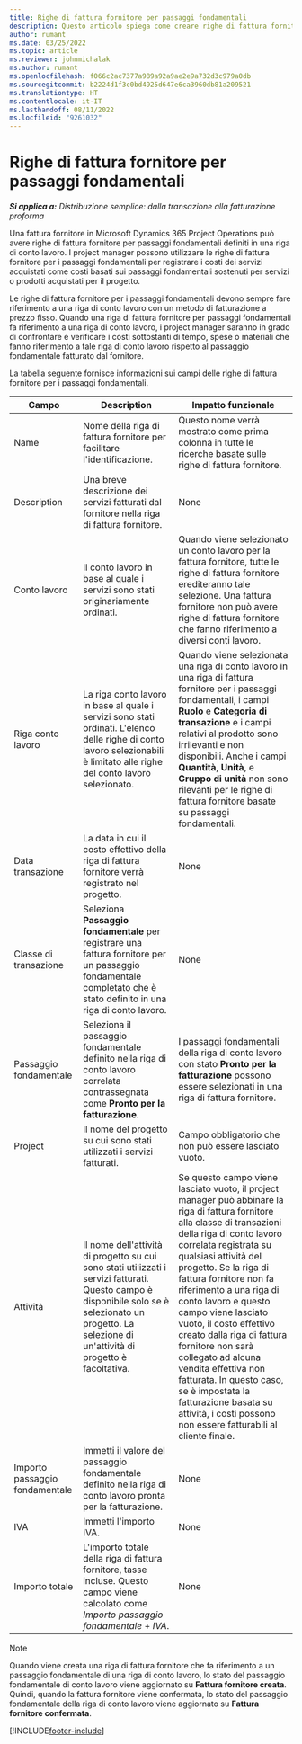 ```yaml
---
title: Righe di fattura fornitore per passaggi fondamentali
description: Questo articolo spiega come creare righe di fattura fornitore per i passaggi fondamentali di un conto lavoro.
author: rumant
ms.date: 03/25/2022
ms.topic: article
ms.reviewer: johnmichalak
ms.author: rumant
ms.openlocfilehash: f066c2ac7377a989a92a9ae2e9a732d3c979a0db
ms.sourcegitcommit: b2224d1f3c0bd4925d647e6ca3960db81a209521
ms.translationtype: HT
ms.contentlocale: it-IT
ms.lasthandoff: 08/11/2022
ms.locfileid: "9261032"
---
```

# <a name="vendor-invoice-lines-for-milestones"></a>Righe di fattura fornitore per passaggi fondamentali

_**Si applica a:** Distribuzione semplice: dalla transazione alla fatturazione proforma_

Una fattura fornitore in Microsoft Dynamics 365 Project Operations può avere righe di fattura fornitore per passaggi fondamentali definiti in una riga di conto lavoro. I project manager possono utilizzare le righe di fattura fornitore per i passaggi fondamentali per registrare i costi dei servizi acquistati come costi basati sui passaggi fondamentali sostenuti per servizi o prodotti acquistati per il progetto.

Le righe di fattura fornitore per i passaggi fondamentali devono sempre fare riferimento a una riga di conto lavoro con un metodo di fatturazione a prezzo fisso. Quando una riga di fattura fornitore per passaggi fondamentali fa riferimento a una riga di conto lavoro, i project manager saranno in grado di confrontare e verificare i costi sottostanti di tempo, spese o materiali che fanno riferimento a tale riga di conto lavoro rispetto al passaggio fondamentale fatturato dal fornitore.

La tabella seguente fornisce informazioni sui campi delle righe di fattura fornitore per i passaggi fondamentali.

| Campo | Description | Impatto funzionale |
| --- | --- | --- |
| Name | Nome della riga di fattura fornitore per facilitare l'identificazione. | Questo nome verrà mostrato come prima colonna in tutte le ricerche basate sulle righe di fattura fornitore. |
| Description | Una breve descrizione dei servizi fatturati dal fornitore nella riga di fattura fornitore. | None |
| Conto lavoro | Il conto lavoro in base al quale i servizi sono stati originariamente ordinati. | Quando viene selezionato un conto lavoro per la fattura fornitore, tutte le righe di fattura fornitore erediteranno tale selezione. Una fattura fornitore non può avere righe di fattura fornitore che fanno riferimento a diversi conti lavoro. |
| Riga conto lavoro | La riga conto lavoro in base al quale i servizi sono stati ordinati. L'elenco delle righe di conto lavoro selezionabili è limitato alle righe del conto lavoro selezionato. | Quando viene selezionata una riga di conto lavoro in una riga di fattura fornitore per i passaggi fondamentali, i campi **Ruolo** e **Categoria di transazione** e i campi relativi al prodotto sono irrilevanti e non disponibili. Anche i campi **Quantità**, **Unità**, e **Gruppo di unità** non sono rilevanti per le righe di fattura fornitore basate su passaggi fondamentali. |
| Data transazione | La data in cui il costo effettivo della riga di fattura fornitore verrà registrato nel progetto. | None |
| Classe di transazione | Seleziona **Passaggio fondamentale** per registrare una fattura fornitore per un passaggio fondamentale completato che è stato definito in una riga di conto lavoro. | None |
| Passaggio fondamentale | Seleziona il passaggio fondamentale definito nella riga di conto lavoro correlata contrassegnata come **Pronto per la fatturazione**. | I passaggi fondamentali della riga di conto lavoro con stato **Pronto per la fatturazione** possono essere selezionati in una riga di fattura fornitore. |
| Project | Il nome del progetto su cui sono stati utilizzati i servizi fatturati. | Campo obbligatorio che non può essere lasciato vuoto. |
| Attività | Il nome dell'attività di progetto su cui sono stati utilizzati i servizi fatturati. Questo campo è disponibile solo se è selezionato un progetto. La selezione di un'attività di progetto è facoltativa. | Se questo campo viene lasciato vuoto, il project manager può abbinare la riga di fattura fornitore alla classe di transazioni della riga di conto lavoro correlata registrata su qualsiasi attività del progetto. Se la riga di fattura fornitore non fa riferimento a una riga di conto lavoro e questo campo viene lasciato vuoto, il costo effettivo creato dalla riga di fattura fornitore non sarà collegato ad alcuna vendita effettiva non fatturata. In questo caso, se è impostata la fatturazione basata su attività, i costi possono non essere fatturabili al cliente finale. |
| Importo passaggio fondamentale | Immetti il valore del passaggio fondamentale definito nella riga di conto lavoro pronta per la fatturazione. | None |
| IVA | Immetti l'importo IVA. | None |
| Importo totale | L'importo totale della riga di fattura fornitore, tasse incluse. Questo campo viene calcolato come *Importo passaggio fondamentale* + *IVA*. | None |

> [!NOTE]
> Quando viene creata una riga di fattura fornitore che fa riferimento a un passaggio fondamentale di una riga di conto lavoro, lo stato del passaggio fondamentale di conto lavoro viene aggiornato su **Fattura fornitore creata**. Quindi, quando la fattura fornitore viene confermata, lo stato del passaggio fondamentale della riga di conto lavoro viene aggiornato su **Fattura fornitore confermata**.

[!INCLUDE[footer-include](../../includes/footer-banner.md)]
